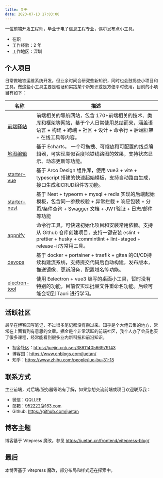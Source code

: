 ```yaml
---
title: 关于
date: 2023-07-13 17:03:00
---
```


一位前端开发工程师，毕业于电子信息工程专业，偶尔发布点小工具。

- 在职
- 工作经验：2 年
- 工作地区：深圳

## 个人项目

日常做地铁运维系统开发，但业余时间会研究些新知识，同时也会鼓捣些小项目和工具。做这些小工具主要是验证和实践某个新知识或是方便平时使用，目前的小项目有如下：

| 名称                                                         | 描述                                                               |
| ------------------------------------------------------------ | ------------------------------------------------------------------ |
| [前端驿站](https://juetan.github.io/nav)                     | 前端相关的导航网站，包含 170+前端相关的技术、类库和框架等网站，基于个人日常使用总结而来，涵盖语语言 + 构建 + 跨端 + 社区 + 设计 + 命令行 + 后端框架 + 在线工具等内容。                |
| [地图编辑](https://juetan.github.io/mapeditor)             | 基于 Echarts， 一个可拖拽、可缩放和可配置的线点编辑器，可实现类似百度地铁线路图的效果，支持状态显示、动态更新等功能。                   |
| [starter-vue](https://appnify.github.io/starter-vue/#/login) | 基于 Arco Design 组件库，使用 vue3 + vite + typescript 搭建的快速起始模板，支持自动路由生成，接口生成和CRUD组件等功能。 |
| [starter-nest](https://github.com/appnify/starter-nest) | 基于 Nest + typeorm + mysql + redis 实现的后端起始模板，包含同一参数校验 + 异常拦截 + 响应包装 + 分页/条件查询 + Swagger 文档 + JWT验证 + 日志/邮件等功能
| [appnify](https://github.com/appnify/appnify)                | 命令行工具，可快速初始化项目和安装常用依赖。支持从 Github 仓库创建项目，支持一键安装 eslint + prettier + husky + commintlint + lint-staged + release-it等常用工具。                        |
| [devops](https://github.com/juetan/devops-practice)          | 基于 docker + portainer + traefik + gitea 的CI/CD持续构建流系统，支持提交代码后自动构建，发布版本，推送镜像，更新服务，配置域名等功能。     |
| [electron-tool](https://github.com/juetan/electron-tool)     | 使用 Eelectron + vue3 编写的桌面小工具，暂时没有特别的功能，目前仅实现批量文件重命名功能。后续可能会切到 Tauri 进行学习。                             |

## 活跃社区

最早在博客园写笔记，不过很多笔记都没有搬过来。知乎是个大佬云集的地方，常常在上面看到有意思的文章。掘金是个非常活跃的前端社区，我个人办了会员也买了很多课程，经常能看到很多业内新科技和前沿知识。

- 掘金社区：https://juejin.cn/user/3861140566979143
- 博客园：https://www.cnblogs.com/juetan/
- 知乎：https://www.zhihu.com/people/luo-bu-31-18

## 联系方式

主业前端，对后端/服务器等略有了解，如果您想交流前端或项目欢迎联系我：

- 微信：QQLLEE
- 邮箱：952222@163.com
- Github: https://github.com/juetan

## 博客主题

博客基于 Vitepress 魔改，参见 https://juetan.cn/frontend/vitepress-blog/

## 最后

本博客基于 vitepress 魔改，部分布局和样式还在探索中。
